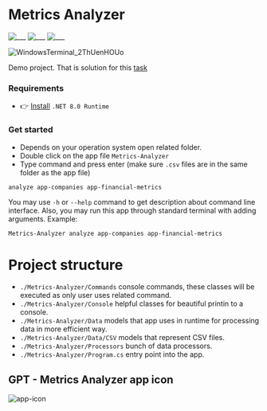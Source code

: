 # Metrics Analyzer

![___](https://img.shields.io/badge/.NET_8.0-blue.svg)
![___](https://img.shields.io/badge/CSV-blue.svg)
![___](https://img.shields.io/badge/Data_Analyzer-blue.svg)

![WindowsTerminal_2ThUenHOUo](https://github.com/IvanMurzak/Metrics-Analyzer/assets/9135028/8d9b21e5-351e-4ccd-b9c2-1a7019104e16)

Demo project. That is solution for this [task](https://github.com/IvanMurzak/Metrics-Analyzer/blob/main/Sanlo%20Coding%20Challenge_%20Invest%20in%20App%20Company%20Revenues.pdf)

### Requirements

- 👉 [Install](https://dotnet.microsoft.com/en-us/download/dotnet/8.0) `.NET 8.0 Runtime`


### Get started

 - Depends on your operation system open related folder.
 - Double click on the app file `Metrics-Analyzer`
 - Type command and press enter (make sure `.csv` files are in the same folder as the app file)
 
 ```
 analyze app-companies app-financial-metrics
 ```

You may use `-h` or `--help` command to get description about command line interface.
Also, you may run this app through standard terminal with adding arguments. Example:

```
Metrics-Analyzer analyze app-companies app-financial-metrics
```


# Project structure

- `./Metrics-Analyzer/Commands` console commands, these classes will be executed as only user uses related command.
- `./Metrics-Analyzer/Console` helpful classes for beautiful printin to a console.
- `./Metrics-Analyzer/Data` models that app uses in runtime for processing data in more efficient way.
- `./Metrics-Analyzer/Data/CSV` models that represent CSV files.
- `./Metrics-Analyzer/Processors` bunch of data processors.
- `./Metrics-Analyzer/Program.cs` entry point into the app.

## GPT - Metrics Analyzer app icon

![app-icon](https://github.com/IvanMurzak/Metrics-Analyzer/assets/9135028/77dcbc3c-16be-4d3e-a450-8e8fa85d35ad)
